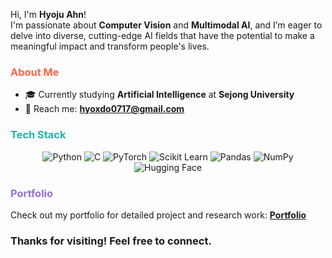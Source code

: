Hi, I'm **Hyoju Ahn**!  
I'm passionate about **Computer Vision** and **Multimodal AI**, and I’m eager to delve into diverse, cutting-edge AI fields that have the potential to make a meaningful impact and transform people's lives. 

### <span style="color:#FF6347;">About Me</span>
- 🎓 Currently studying **Artificial Intelligence** at **Sejong University**  
- 👀 Reach me: **[hyoxdo0717@gmail.com](mailto:hyoxdo0717@gmail.com)**  


### <span style="color:#20B2AA;">Tech Stack</span>
<div align="center">
  <img src="https://img.shields.io/badge/-Python-4B8BBE?logo=python&logoColor=white&style=for-the-badge" alt="Python" />
  <img src="https://img.shields.io/badge/-C-00599C?logo=c&logoColor=white&style=for-the-badge" alt="C" />
  <img src="https://img.shields.io/badge/-PyTorch-FF6F00?logo=pytorch&logoColor=white&style=for-the-badge" alt="PyTorch" />
  <img src="https://img.shields.io/badge/-Scikit%20Learn-00A779?logo=scikit-learn&logoColor=white&style=for-the-badge" alt="Scikit Learn" />
  <img src="https://img.shields.io/badge/-Pandas-130654?logo=pandas&logoColor=white&style=for-the-badge" alt="Pandas" />
  <img src="https://img.shields.io/badge/-NumPy-0176BE?logo=numpy&logoColor=white&style=for-the-badge" alt="NumPy" />
  <img src="https://img.shields.io/badge/-Hugging%20Face-FFC83D?logo=huggingface&logoColor=white&style=for-the-badge" alt="Hugging Face" />
</div>  


### <span style="color:#9370DB;">Portfolio</span> 
Check out my portfolio for detailed project and research work: **[Portfolio](https://www.notion.so/9da33dd8be754c55a555748d2d4cd72f?pvs=4)**  


### Thanks for visiting! Feel free to connect.
